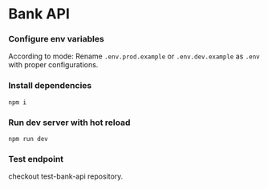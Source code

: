# Bank API

### Configure env variables
According to mode:
Rename `.env.prod.example` or `.env.dev.example` as `.env` with proper configurations.

### Install dependencies
```
npm i
```

### Run dev server with hot reload
```
npm run dev
```

### Test endpoint
checkout test-bank-api repository.